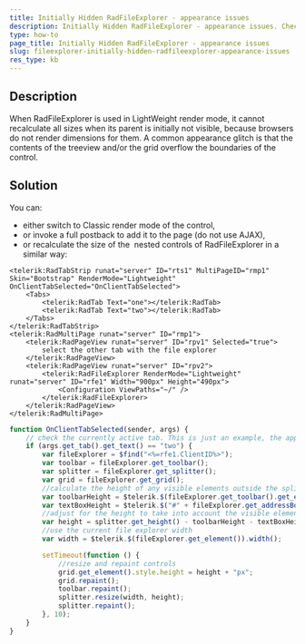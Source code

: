 ```yaml
---
title: Initially Hidden RadFileExplorer - appearance issues
description: Initially Hidden RadFileExplorer - appearance issues. Check it now!
type: how-to
page_title: Initially Hidden RadFileExplorer - appearance issues
slug: fileexplorer-initially-hidden-radfileexplorer-appearance-issues
res_type: kb
---
```


## Description

When RadFileExplorer is used in LightWeight render mode, it cannot recalculate all sizes when its parent is initially not visible, because browsers do not render dimensions for them. A common appearance glitch is that the contents of the treeview and/or the grid overflow the boundaries of the control.

## Solution

You can:

- either switch to Classic render mode of the control,
- or invoke a full postback to add it to the page (do not use AJAX),
- or recalculate the size of the  nested controls of RadFileExplorer in a similar way:

````ASP.NET
<telerik:RadTabStrip runat="server" ID="rts1" MultiPageID="rmp1" Skin="Bootstrap" RenderMode="Lightweight" OnClientTabSelected="OnClientTabSelected">
    <Tabs>
        <telerik:RadTab Text="one"></telerik:RadTab>
        <telerik:RadTab Text="two"></telerik:RadTab>
    </Tabs>
</telerik:RadTabStrip>
<telerik:RadMultiPage runat="server" ID="rmp1">
    <telerik:RadPageView runat="server" ID="rpv1" Selected="true">
        select the other tab with the file explorer
    </telerik:RadPageView>
    <telerik:RadPageView runat="server" ID="rpv2">
        <telerik:RadFileExplorer RenderMode="Lightweight" runat="server" ID="rfe1" Width="900px" Height="490px">
            <Configuration ViewPaths="~/" />
        </telerik:RadFileExplorer>
    </telerik:RadPageView>
</telerik:RadMultiPage>
````

````JavaScript
function OnClientTabSelected(sender, args) {
    // check the currently active tab. This is just an example, the approach can be used with any other setup that shows the file explorer with JavaScript
    if (args.get_tab().get_text() == "two") {
        var fileExplorer = $find("<%=rfe1.ClientID%>");
        var toolbar = fileExplorer.get_toolbar();
        var splitter = fileExplorer.get_splitter();
        var grid = fileExplorer.get_grid();
        //calculate the height of any visible elements outside the splitter
        var toolbarHeight = $telerik.$(fileExplorer.get_toolbar().get_element()).height();
        var textBoxHeight = $telerik.$("#" + fileExplorer.get_addressBox()).height();
        //adjust for the height to take into account the visible elements
        var height = splitter.get_height() - toolbarHeight - textBoxHeight - 10;
        //use the current file explorer width
        var width = $telerik.$(fileExplorer.get_element()).width();

        setTimeout(function () {
            //resize and repaint controls
            grid.get_element().style.height = height + "px";
            grid.repaint();
            toolbar.repaint();
            splitter.resize(width, height);
            splitter.repaint();
        }, 10);
    }
}
````

